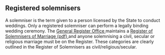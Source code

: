 ##  Registered solemnisers

A solemniser is the term given to a person licensed by the State to conduct
weddings. Only a registered solemniser can perform a legally binding wedding
ceremony. The [ General Register Office
](https://www.gov.ie/en/campaigns/af7893-general-register-office/) maintains a
[ Register of Solemnisers of Marriage (pdf)
](https://www.welfare.ie/en/downloads/RegisterOfSolemnisers.pdf) and anyone
solemnising a civil, secular or religious marriage must be on the Register.
These categories are clearly outlined in the Register of Solemnisers as
civil/religious/secular.
